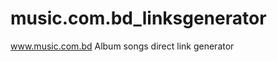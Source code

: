 music.com.bd_linksgenerator
===========================

www.music.com.bd Album songs direct link generator
